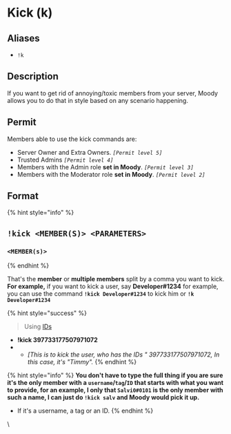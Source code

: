 # Kick (k)

## Aliases

* `!k`

## Description

If you want to get rid of annoying/toxic members from your server, Moody allows you to do that in style based on any scenario happening.

## Permit

Members able to use the kick commands are:

* Server Owner and Extra Owners. _`[Permit level 5]`_
* Trusted Admins _`[Permit level 4]`_
* Members with the Admin role **set in Moody**. _`[Permit level 3]`_
* Members with the Moderator role **set in Moody**. _`[Permit level 2]`_

## Format <a href="#format" id="format"></a>

{% hint style="info" %}
## `!kick <MEMBER(S)> <PARAMETERS>` <a href="#w-kick-less-than-member-s-greater-than-less-than-parameters-greater-than" id="w-kick-less-than-member-s-greater-than-less-than-parameters-greater-than"></a>

### `<MEMBER(s)>` <a href="#less-than-member-s-greater-than" id="less-than-member-s-greater-than"></a>
{% endhint %}

That's the **member** or **multiple members** split by a comma you want to kick. **For example,** if you want to kick a user, say **Developer#1234** for example, you can use the command **`!kick Developer#1234`** to kick him or **`!k Developer#1234`**

{% hint style="success" %}
> Using [IDs](https://support.discord.com/hc/en-us/articles/206346498-Where-can-I-find-my-User-Server-Message-ID-)

* **!kick 397733177507971072**
*
  * _\[This is to kick the user, who has the IDs " 397733177507971072, In this case, it's "Timmy"._
{% endhint %}

{% hint style="info" %}
**You don't have to type the full thing if you are sure it's the only member with a `username`/`tag`/`ID` that starts with what you want to provide, for an example, I only that `Salvi0#0101` is the only member with such a name, I can just do `!kick salv` and Moody would pick it up.**

* If it's a username, a tag or an ID.
{% endhint %}



\
